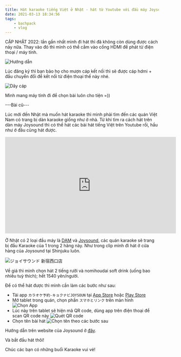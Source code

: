 ```yaml
---
title: Hát karaoke tiếng Việt ở Nhật - hát từ Youtube với đầu máy Joysound 
date: 2021-03-13 18:34:56
tags:
    - bachpack
    - vlog
---
```


CẬP NHẬT 2022: lần gần nhất mình đi hát thì đã không còn dùng được cách này nữa. Thay vào đó thì mình có thể cắm vào cổng HDMI để phát từ điện thoại / máy tính.

![Hướng dẫn](https://i.imgur.com/aLFTBEE.jpeg)

Lúc đăng ký thì bạn bảo họ cho mượn cáp kết nối thì sẽ được cáp hdmi + đầu chuyển đổi để kết nối từ điện thoại thế này nhé.

![Dây cáp](https://i.imgur.com/aCLV4zL.jpeg)

Mình mang máy tính đi để chọn bài luôn cho tiện =))

---Bài cũ---

Lúc mới đến Nhật mà muốn hát karaoke thì mình phải tìm đến các quán Việt Nam có trang bị dàn karaoke giống như ở nhà. Từ khi tìm ra cách hát trên dàn máy Joysound thì có thể hát các bài hát tiếng Việt trên Youtube rồi, hầu như ở đâu cũng hát được. 

<!-- more -->

<iframe width="560" height="315" src="https://www.youtube.com/embed/vi2Q5nwvvG4" frameborder="0" allow="accelerometer; autoplay; clipboard-write; encrypted-media; gyroscope; picture-in-picture" allowfullscreen></iframe>

Ở Nhật có 2 loại đầu máy là [DAM](https://www.clubdam.com/) và [Joysound](https://www.joysound.com/web/), các quán karaoke sẽ trang bị đầu Karaoke của 1 trong 2 hãng này. Như trong clip mình đi hát ở cửa hàng của Joysound tại Shinjuku luôn.

![ジョイサウンド 新宿西口店](https://i.imgur.com/lPlGQuA.jpg)

Về giá thì mình chọn hát 2 tiếng rưỡi và nomihoudai soft drink (uống bao nhiêu tuỳ thích); hết 1540 yên/người.

Để có thể hát được thì mình cần làm các bước như sau:

- Tải app `カラオケ予約-キョクナビJOYSOUN` tại [App Store](https://apps.apple.com/jp/app/id502359087) hoặc [Play Store](https://play.google.com/store/apps/details?id=jp.co.xing.spnavi)
- Mở tablet trong quán, chọn phần `スマホとリンク` trên màn hình
![Chọn App](https://i.imgur.com/z8nvHeq.jpg)
- Lúc này trên tablet sẽ hiện mã QR code, dùng app trên điện thoại để scan QR code này
![Quét QR code](https://i.imgur.com/t3INRbv.jpg)
- Chọn tên bài hát 
![Chọn tên theo các bước sau](https://i.imgur.com/1gM0fXZ.jpg)
  
Hướng dẫn trên website của Joysound ở [đây](https://www.joysound.com/web/s/joy/naviapp/movieplayer).
  
Và bắt đầu hát thôi!

Chúc các bạn có những buổi Karaoke vui vẻ!
